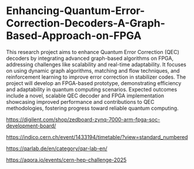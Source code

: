 # Enhancing-Quantum-Error-Correction-Decoders-A-Graph-Based-Approach-on-FPGA

This research project aims to enhance Quantum Error Correction (QEC) decoders by integrating advanced graph-based algorithms on FPGA, addressing challenges like scalability and real-time adaptability. It focuses on using dynamic graph algorithms, matching and flow techniques, and reinforcement learning to improve error correction in stabilizer codes. The project will develop an FPGA-based prototype, demonstrating efficiency and adaptability in quantum computing scenarios. Expected outcomes include a novel, scalable QEC decoder and FPGA implementation showcasing improved performance and contributions to QEC methodologies, fostering progress toward reliable quantum computing.

https://digilent.com/shop/zedboard-zynq-7000-arm-fpga-soc-development-board/

https://indico.cern.ch/event/1433194/timetable/?view=standard_numbered

https://qarlab.de/en/category/qar-lab-en/

https://aqora.io/events/cern-hep-challenge-2025
